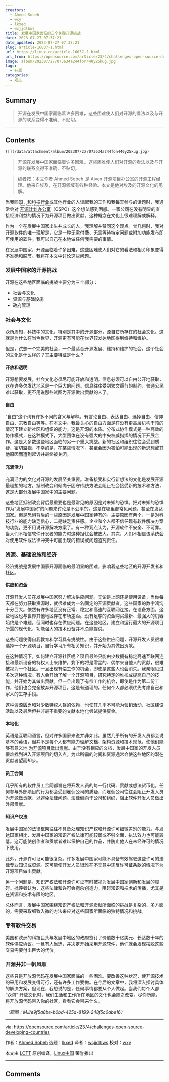 ```yaml
---
creators:
  - Ahmed Sobeh
  - wxy
  - lkxed
  - wcjjdlhws
title: 发展中国家面临的三个关键开源挑战
date: 2023-07-27 07:37:21
date_updated: 2023-07-27 07:37:21
slug: article-16037-1.html
url: https://linux.cn/article-16037-1.html
url_from: https://opensource.com/article/23/4/challenges-open-source-developing-countries
image: album/202307/27/073634a244fon440y25kug.jpg
tags:
  - 开源
categories:
  - 观点
---
```


## Summary

> 开源在发展中国家面临着许多困难，这些困难使人们对开源的看法以及与开源的联系变得不准确、不贴切。

***

<!-- more -->

## Contents

`![](/data/attachment/album/202307/27/073634a244fon440y25kug.jpg)`

> 
> 开源在发展中国家面临着许多困难，这些困难使人们对开源的看法以及与开源的联系变得不准确、不贴切。
> 
> 
> 

> 
> 编者按：本文作者 Ahmed Sobeh 是 Aiven 开源项目办公室的开源工程经理。他来自埃及，在开源领域有各种经验。本文是他对埃及的开源文化的见解。
> 
> 
> 

当我回国，和科技行业或其他行业的人谈起我的工作和我每天参与的话题时，我通常会对 <ruby> <a href="https://opensource.com/article/20/5/open-source-program-office">  开源计划办公室 </a> <rt>  Open Source Programs Office </rt></ruby>（OSPO）这个想法感到困惑。一家公司在没有明显的直接经济利益的情况下为开源项目做出贡献，这种概念在文化上很难理解或解释。

作为一个在发展中国家出生并成长的人，我理解并赞同这个观点。曾几何时，我对开源软件的唯一理解是，它是一种无需付费、无需等待特定问题或附加功能发布即可使用的软件。我可以自己在本地做任何我需要的事情。

在发展中国家，开源面临着许多困难，这些困难使人们对它的看法和相关印象变得不准确和脱节。我将在本文中讨论这些问题。

### 发展中国家的开源挑战

开源在这些地区面临的挑战主要分为三个部分：

* 社会与文化
* 资源与基础设施
* 政府管理

### 社会与文化

众所周知，科技中的文化，特别是其中的开源部分，源自它所存在的社会文化。这就是为什么在当今世界，开源更有可能在世界较发达地区得到维持和维护。

但是，试想一个完美的社会，一个最适合开源发展、维持和维护的社会。这个社会的文化是什么样的？其主要特征是什么？

#### 开放和透明

开源想要发展，社会文化必须尽可能开放和透明。信息必须可以自由公开地获取，这在许多欠发达地区是一个巨大的问题。信息往往受到繁文缛节的制约，普通公民难以获取，更不用说那些试图为开源做出贡献的人了。

#### 自由

“自由”这个词有许多不同的含义与解释。有言论自由、表达自由、选择自由、信仰自由、宗教自由等等。在本文中，我最关心的自由方面是在没有更高层机构干预的情况下建立新社区和组织的能力。这是开源的本质。分布式协作模式是一种高效的协作模式，在这种模式下，大型团体在没有强大的中央权威指挥的情况下开展合作。这是大多数这些地区面临的另一个重大挑战。新的社区和组织往往会受到质疑、密切监视，不幸的是，在某些情况下，甚至会因为害怕可能出现的新思想或其他原因而遭到起诉并最终被关闭。

#### 充满活力

充满活力的文化对开源的发展至关重要。准备接受和实行新想法的文化是发展开源最理想的地方。抵制改变和倾向于固守传统方法会阻止社会接受新的技术和方法，这是大部分发展中国家中的主要问题。

这些地区抵制改变背后最重要也是最常见的原因是对未知的恐惧。把对未知的恐惧作为“发展中国家”的问题来讨论是不公平的。这是在哪里都常见问题，甚至在发达国家。但是恐惧背后的一些原因是发展中国家特有的。主要原因有两个，一是对科技行业的能力缺乏信心，二是缺乏责任感。企业和个人都不信任现有软件解决方案的功能，更不用说开源解决方案了。有一种观点认为，开源软件不安全、不可靠。当人们不相信软件开发者的能力时这种担忧会被放大。其次，人们不相信该系统会对使用软件或法律冲突中可能出现的错误或问题追究责任。

### 资源、基础设施和经济

经济挑战是发展中国家开源面临的最明显的困难，影响着这些地区的开源开发者和社区。

#### 供应和资金

开源开发人员在发展中国家努力解决供应问题。无论是上网还是使用设备，当你每天都在努力获取资源时，就很难成为一名固定的开源贡献者。这些国家的数字鸿沟十分巨大。依然有许多地区没有正常、稳定和高速的互联网连接。在设备方面，这些地区也与世界其他地区存在市场差距。没有足够的资金购买最新、最强大的机器始终是个难题，但同时也存在供应问题。在这些地区，建立和运行最大的开源项目所需的现代化、功能强大的技术设备并不总能提供。

这些问题使得自我教育和学习具有挑战性。由于这些供应问题，开源开发人员很难选择一个开源项目，自行学习所有相关知识，并开始为其做出贡献。

在这种情况下，如何建立开源社区呢？项目最终只能由少数拥有稳定高速互联网连接和最新设备的特权人士来维护。剩下的将是零星的、偶尔来自他人的贡献，很难被视为一个社区。一旦出现有偿工作的机会，即使是这些人也会消失。我亲眼见过多次这种情况。有人会开始了解一个开源项目，研究特定的堆栈或提高自己的技能，并开始为其做出贡献。但一旦出现了有偿工作的机会，即使是作为第二份工作，他们也会完全放弃开源项目。这是有道理的。任何个人都必须优先考虑自己和家人的生存手段。

这种资源匮乏和对少数特权人群的依赖，也使其几乎不可能为营销活动、社区建设活动以及最后但并非最不重要的文献本地化尝试提供资金。

#### 本地化

英语是互联网语言，但对许多国家来说并非如此。虽然几乎所有的开发人员都会说基本的英语，但并不是每个人都有能力理解文档、架构资源和技术规范，使他们能够有意义地 [为开源项目做出贡献](https://opensource.com/article/22/3/contribute-open-source-2022)。由于没有相应的文档，发展中国家的开发人员很难找到进入开源项目的切入点。为此所需的时间和资源通常会使这些地区的潜在贡献者望而却步。

#### 员工合同

几乎所有的软件员工合同都旨在将开发人员的每一行代码、贡献或想法货币化。任何参与外部项目的行为都会受到雇佣公司的质疑，而雇佣公司往往会阻止开发人员为开源做贡献，以避免法律问题。法律偏向于公司和组织，阻止软件开发人员做出外部贡献。

#### 知识产权法

发展中国家的法律框架往往不具备处理知识产权和开源许可细微差别的能力。与发达国家相比，发展中国家的知识产权法律可能较弱或不够全面，执法效力也可能较低。这可能使创作者和贡献者难以保护自己的作品，并防止他人在未经许可的情况下使用。

此外，开源许可证可能很复杂。许多发展中国家可能不具备有效驾驭这些许可的法律专业知识或资源。这可能使开发人员很难在不无意中违反许可证条款的情况下为开源项目做出贡献。

另一个问题是，知识产权法和开源许可证有时被视为发展中国家创新和发展的障碍。批评者认为，这些法律和许可会扼杀创造力，阻碍知识和技术的传播，尤其是在资源和技术有限的地区。

总体而言，发展中国家围绕知识产权法和开源贡献所面临的挑战是复杂的、多方面的，需要采取细致入微的方法来应对这些国家所面临的独特情况和挑战。

### 专有软件交易

美国和欧洲的科技巨头与发展中地区的政府签订了价值数十亿美元、长达数十年的软件供应协议。一旦有人当选，并决定开始采用开源软件，他们就会发现摆脱这些交易需要付出巨大的代价。

### 开源并非一帆风顺

这些只是开放源代码在发展中国家面临的一些困难。要改善这种状况，使开源技术的采用和发展变得可行，还有许多工作要做。在今后的文章中，我将深入探讨具体的解决方案，但现在，我想说的是，任何事情都要从个人做起。当我们每个人都 “众包” 开放文化时，我们生活和工作所在地区的文化也会随之改变。尽你所能，将开放源代码带入你的社区，看看它会带来什么。

*（题图：MJ/e9f5a8be-b0bd-425a-8199-248f5c0abe16）*

---

via: <https://opensource.com/article/23/4/challenges-open-source-developing-countries>

作者：[Ahmed Sobeh](https://opensource.com/users/ahmed-sobeh) 选题：[lkxed](https://github.com/lkxed/) 译者：[wcjjdlhws](https://github.com/wcjjdlhws) 校对：[wxy](https://github.com/wxy)

本文由 [LCTT](https://github.com/LCTT/TranslateProject) 原创编译，[Linux中国](https://linux.cn/) 荣誉推出

***

## Comments
